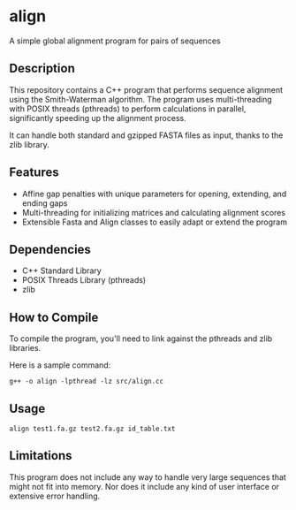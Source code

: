 # align
A simple global alignment program for pairs of sequences

## Description
This repository contains a C++ program that performs sequence alignment using the Smith-Waterman algorithm. The program uses multi-threading with POSIX threads (pthreads) to perform calculations in parallel, significantly speeding up the alignment process.

It can handle both standard and gzipped FASTA files as input, thanks to the zlib library.

## Features
- Affine gap penalties with unique parameters for opening, extending, and ending gaps
- Multi-threading for initializing matrices and calculating alignment scores
- Extensible Fasta and Align classes to easily adapt or extend the program

## Dependencies
- C++ Standard Library
- POSIX Threads Library (pthreads)
- zlib

## How to Compile
To compile the program, you'll need to link against the pthreads and zlib libraries. 

Here is a sample command:
```
g++ -o align -lpthread -lz src/align.cc
```

## Usage
```
align test1.fa.gz test2.fa.gz id_table.txt
```

## Limitations
This program does not include any way to handle very large sequences that might not fit into memory. 
Nor does it include any kind of user interface or extensive error handling.
